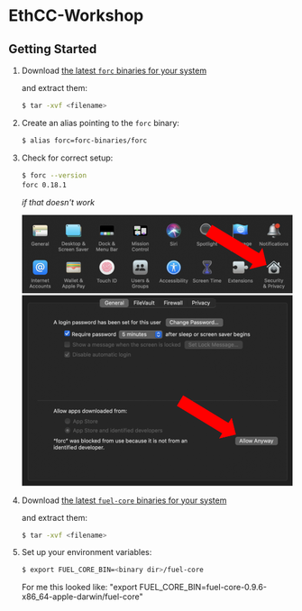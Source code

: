 # EthCC-Workshop

## Getting Started

1. Download [the latest `forc` binaries for your system](https://github.com/FuelLabs/sway/releases/latest)

    and extract them:

    ```bash
    $ tar -xvf <filename>
    ```

2. Create an alias pointing to the `forc` binary:

    ```bash
    $ alias forc=forc-binaries/forc
    ```

3. Check for correct setup:

    ```bash
    $ forc --version
    forc 0.18.1
    ```

    *if that doesn't work*

    ![open system preferences](images/system_preferences.png)
    ![click allow](images/allow_forc.png)

4. Download [the latest `fuel-core` binaries for your system](https://github.com/FuelLabs/fuel-core/releases/latest)

    and extract them:

    ```bash
    $ tar -xvf <filename>
    ```

5. Set up your environment variables:

    ```bash
    $ export FUEL_CORE_BIN=<binary dir>/fuel-core
    ```

    For me this looked like: "export FUEL_CORE_BIN=fuel-core-0.9.6-x86_64-apple-darwin/fuel-core"